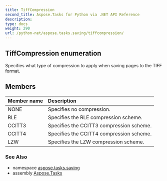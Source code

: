 ```yaml
---
title: TiffCompression
second_title: Aspose.Tasks for Python via .NET API Reference
description: 
type: docs
weight: 290
url: /python-net/aspose.tasks.saving/tiffcompression/
---
```


## TiffCompression enumeration

Specifies what type of compression to apply when saving pages to the TIFF format.

## Members
| Member name | Description |
| :- | :- |
|NONE|Specifies no compression.|
|RLE|Specifies the RLE compression scheme.|
|CCITT3|Specifies the CCITT3 compression scheme.|
|CCITT4|Specifies the CCITT4 compression scheme.|
|LZW|Specifies the LZW compression scheme.|

### See Also

* namespace [aspose.tasks.saving](/tasks/python-net/aspose.tasks.saving/)
* assembly [Aspose.Tasks](/tasks/python-net/)

